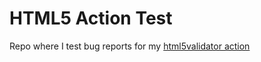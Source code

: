# HTML5 Action Test

Repo where I test bug reports for my [html5validator action](https://github.com/Cyb3r-Jak3/html5validator-action)

